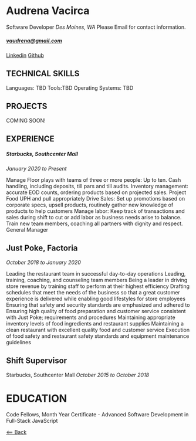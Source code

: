 # Audrena Vacirca
Software Developer
*Des Moines, WA*
Please Email for contact information. 
##### vaudrena@gmail.com
[Linkedin](https://www.linkedin.com/in/audrena-pond-30b865141/)
[Github](https://github.com/NyxofDarkness)

## TECHNICAL SKILLS
Languages: TBD 
Tools:TBD
Operating Systems: TBD

## PROJECTS

COMING SOON!

## EXPERIENCE


##### Starbucks, Southcenter Mall

*January 2020 to Present*

Manage Floor plays with teams of three or more people: Up to ten.
Cash handling, including deposits, till pars and till audits.
Inventory management: accurate EOD counts, ordering products based on projected sales. Project Food UPH and pull appropriately
Drive Sales: Set up promotions based on corporate specs, upsell products, routinely gather new knowledge of products to help customers
Manage labor: Keep track of transactions and sales during shift to cut or add labor as business needs arise to balance.
Train new team members, coaching all partners with dignity and respect.
General Manager

## Just Poke, Factoria

*October 2018 to January 2020*

Leading the restaurant team in successful day-to-day operations
Leading, training, coaching, and counseling team members
Being a leader in driving store revenue by training staff to perform at their highest efficiency
Drafting schedules that meet the needs of the business so that a great customer experience is delivered while enabling good lifestyles for store employees
Ensuring that safety and security standards are emphasized and adhered to
Ensuring high quality of food preparation and customer service consistent with Just Poke; requirements and procedures
Maintaining appropriate inventory levels of food ingredients and restaurant supplies
Maintaining a clean restaurant with excellent quality food and customer service
Execution of food safety and restaurant safety standards and equipment maintenance guidelines

## Shift Supervisor
Starbucks, Southcenter Mall
*October 2015 to October 2018*

# EDUCATION
Code Fellows, Month Year
Certificate - Advanced Software Development in Full-Stack JavaScript 


[<== Back](README.md)
